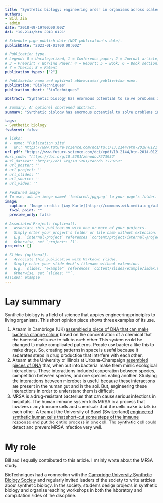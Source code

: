 ```yaml
---
title: "Synthetic biology: engineering order in organisms across scales and species"
authors:
- Bill Jia
- admin
date: "2018-09-19T00:00:00Z"
doi: "10.2144/btn-2018-0121"

# Schedule page publish date (NOT publication's date).
publishDate: "2023-01-01T00:00:00Z"

# Publication type.
# Legend: 0 = Uncategorized; 1 = Conference paper; 2 = Journal article;
# 3 = Preprint / Working Paper; 4 = Report; 5 = Book; 6 = Book section;
# 7 = Thesis; 8 = Patent
publication_types: ["2"]

# Publication name and optional abbreviated publication name.
publication: "BioTechniques"
publication_short: "BioTechniques"

abstract: "Synthetic biology has enormous potential to solve problems in health, agriculture, and energy. Bill Jia and Arin Wongprommoon explore engineering approaches to controlling biological processes." 

# Summary. An optional shortened abstract.
summary: "Synthetic biology has enormous potential to solve problems in health, agriculture, and energy. Bill Jia and Arin Wongprommoon explore engineering approaches to controlling biological processes." 

tags:
- Synthetic biology
featured: false

# links:
# - name: "Publication site"
#   url: https://www.future-science.com/doi/full/10.2144/btn-2018-0121 
url_pdf: "https://www.future-science.com/doi/epdf/10.2144/btn-2018-0121"
#url_code: "https://doi.org/10.5281/zenodo.7273952"
#url_dataset: "https://doi.org/10.5281/zenodo.7273952"
# url_poster: ''
# url_project: ''
# url_slides: ''
# url_source: ''
# url_video: ''

# Featured image
# To use, add an image named `featured.jpg/png` to your page's folder. 
image:
  caption: 'Image credit: [Amy Karle](https://commons.wikimedia.org/wiki/File:Bioart_in_bio_atelier_at_Mori_Art_Museum_(artwork_by_Amy_Karle).jpg)'
  focal_point: ""
  preview_only: false

# Associated Projects (optional).
#   Associate this publication with one or more of your projects.
#   Simply enter your project's folder or file name without extension.
#   E.g. `internal-project` references `content/project/internal-project/index.md`.
#   Otherwise, set `projects: []`.
projects: []

# Slides (optional).
#   Associate this publication with Markdown slides.
#   Simply enter your slide deck's filename without extension.
#   E.g. `slides: "example"` references `content/slides/example/index.md`.
#   Otherwise, set `slides: ""`.
#slides: example
---
```


# Lay summary
Synthetic biology is a field of science that applies engineering principles to living organisms. This short opinion piece shows three examples of its use.

1. A team in Cambridge (UK) [assembled a piece of DNA that can make bacteria change colour](https://www.nature.com/articles/s41467-018-03069-3)  based on the concentration of a chemical that the bacterial cells use to talk to each other. This system could be changed to make complicated patterns. People use bacteria like this to make drugs. So, creating patterns in space is useful because it separates steps in drug production that interfere with each other.
2. A team at the University of Illinois at Urbana-Champaign [assembled pieces of DNA](https://www.nature.com/articles/s41589-018-0091-7) that, when put into bacteria, make them mimic ecological interactions. These interactions included cooperation between species, competition between species, and one species eating another. Studying the interactions between microbes is useful because these interactions are present in the human gut and in the soil. But, engineering these interactions in order to understand them is difficult.
3. MRSA is a drug-resistant bacterium that can cause serious infections in hospitals. The human immune system kills MRSA in a process that involves many immune cells and chemicals that the cells make to talk to each other. A team at the University of Basel (Switzerland) [engineered synthetic human cells that short-cut some steps of the immune response](https://www.sciencedirect.com/science/article/pii/S0092867418306512) and put the entire process in one cell.  The synthetic cell could detect and prevent MRSA infection very well.

# My role
Bill and I equally contributed to this article. I mainly wrote about the MRSA study.

BioTechniques had a connection with the [Cambridge University Synthetic Biology Society](https://cusbs.soc.srcf.net/) and regularly invited leaders of the society to write articles about synthetic biology.  In the society, students design projects in synthetic biology and organise teaching workshops in both the laboratory and computation sides of the discipline.
